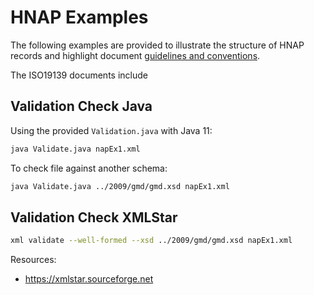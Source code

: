 # HNAP Examples

The following examples are provided to illustrate the structure of HNAP records and highlight document [guidelines and conventions](../hnap/2.3.1/HNAP.md).

The ISO19139 documents include 

## Validation Check Java

Using the provided ``Validation.java`` with Java 11:

```bash
java Validate.java napEx1.xml 
```

To check file against another schema:
```bash
java Validate.java ../2009/gmd/gmd.xsd napEx1.xml 
```

## Validation Check XMLStar

```bash
xml validate --well-formed --xsd ../2009/gmd/gmd.xsd napEx1.xml  
```
Resources:

* https://xmlstar.sourceforge.net